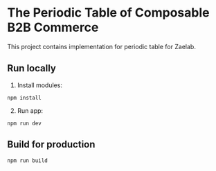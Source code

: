 # The Periodic Table of Composable B2B Commerce

This project contains implementation for periodic table for Zaelab.

## Run locally

1) Install modules:
```
npm install
```

2) Run app:
```
npm run dev
```

## Build for production

```
npm run build
```
